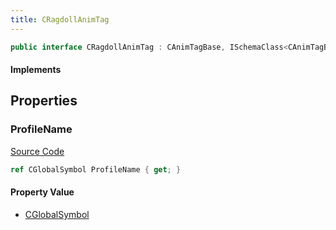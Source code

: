 ```yaml
---
title: CRagdollAnimTag
---
```


```csharp
public interface CRagdollAnimTag : CAnimTagBase, ISchemaClass<CAnimTagBase>, ISchemaClass<CRagdollAnimTag>, ISchemaField, ISchemaClass, INativeHandle
```

#### Implements

## Properties

### ProfileName

[Source Code](https://github.com/swiftly-solution/swiftlys2/blob/main/managed/src/SwiftlyS2.Generated/Schemas/Interfaces/CRagdollAnimTag.cs#L17)

```csharp
ref CGlobalSymbol ProfileName { get; }
```

#### Property Value

- [CGlobalSymbol](/docs/api/shared/natives/cglobalsymbol)

